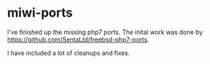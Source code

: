 # miwi-ports

I've finished up the missing php7 ports. The inital work was done by https://github.com/SentaLtd/freebsd-php7-ports.

I have included a lot of cleanups and fixes.

